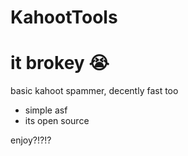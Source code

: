 # KahootTools
# it brokey :sob:
basic kahoot spammer, decently fast too

- simple asf 
- its open source

enjoy?!?!?
